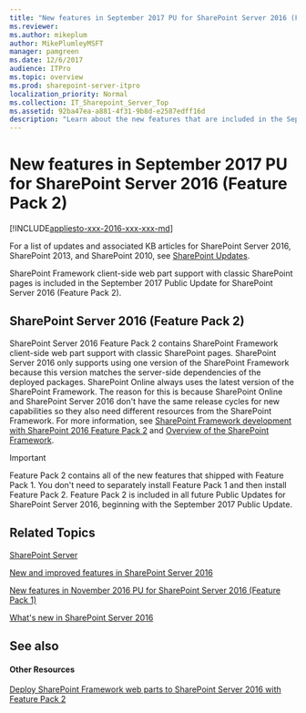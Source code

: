 ```yaml
---
title: "New features in September 2017 PU for SharePoint Server 2016 (Feature Pack 2)"
ms.reviewer: 
ms.author: mikeplum
author: MikePlumleyMSFT
manager: pamgreen
ms.date: 12/6/2017
audience: ITPro
ms.topic: overview
ms.prod: sharepoint-server-itpro
localization_priority: Normal
ms.collection: IT_Sharepoint_Server_Top
ms.assetid: 92ba47ea-a881-4f31-9b8d-e2587edff16d
description: "Learn about the new features that are included in the September 2017 Public Update for SharePoint Server 2016 (Feature Pack 2)."
---
```


# New features in September 2017 PU for SharePoint Server 2016 (Feature Pack 2)

[!INCLUDE[appliesto-xxx-2016-xxx-xxx-md](../includes/appliesto-xxx-2016-xxx-xxx-md.md)]

For a list of updates and associated KB articles for SharePoint Server 2016, SharePoint 2013, and SharePoint 2010, see [SharePoint Updates](../sharepoint-updates.md).
  
SharePoint Framework client-side web part support with classic SharePoint pages is included in the September 2017 Public Update for SharePoint Server 2016 (Feature Pack 2).
  
## SharePoint Server 2016 (Feature Pack 2)

SharePoint Server 2016 Feature Pack 2 contains SharePoint Framework client-side web part support with classic SharePoint pages. SharePoint Server 2016 only supports using one version of the SharePoint Framework because this version matches the server-side dependencies of the deployed packages. SharePoint Online always uses the latest version of the SharePoint Framework. The reason for this is because SharePoint Online and SharePoint Server 2016 don't have the same release cycles for new capabilities so they also need different resources from the SharePoint Framework. For more information, see [SharePoint Framework development with SharePoint 2016 Feature Pack 2](/sharepoint/dev/spfx/sharepoint-2016-support) and [Overview of the SharePoint Framework](/sharepoint/dev/spfx/sharepoint-framework-overview).
  
> [!IMPORTANT]
> Feature Pack 2 contains all of the new features that shipped with Feature Pack 1. You don't need to separately install Feature Pack 1 and then install Feature Pack 2. Feature Pack 2 is included in all future Public Updates for SharePoint Server 2016, beginning with the September 2017 Public Update. 
  
## Related Topics

[SharePoint Server](../sharepoint-server.md)
  
[New and improved features in SharePoint Server 2016](new-and-improved-features-in-sharepoint-server-2016.md)
  
[New features in November 2016 PU for SharePoint Server 2016 (Feature Pack 1)](new-features-in-feature-pack-1.md)
  
[What's new in SharePoint Server 2016](https://support.office.com/en-US/article/What-s-new-in-SharePoint-Server-2016-089369b5-c3d4-4551-8bed-22b2548abd3b?ui=en-US&amp;rs=en-US&amp;ad=US)
  
## See also

#### Other Resources

[Deploy SharePoint Framework web parts to SharePoint Server 2016 with Feature Pack 2](https://dev.office.com/blogs/now-available-deploy-sharepoint-framework-web-parts-to-sharepoint-server-2016-with-feature-pack-2)

